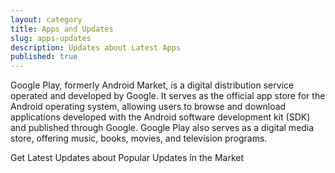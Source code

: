 ```yaml
---
layout: category
title: Apps and Updates
slug: apps-updates
description: Updates about Latest Apps
published: true
---
```




Google Play, formerly Android Market, is a digital distribution service operated and developed by Google. It serves as the official app store for the Android operating system, allowing users to browse and download applications developed with the Android software development kit (SDK) and published through Google. Google Play also serves as a digital media store, offering music, books, movies, and television programs.

Get Latest Updates about Popular Updates in the Market